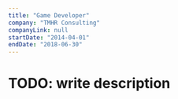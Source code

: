 ```yaml
---
title: "Game Developer"
company: "TMHR Consulting"
companyLink: null
startDate: "2014-04-01"
endDate: "2018-06-30"
---
```


# TODO: write description